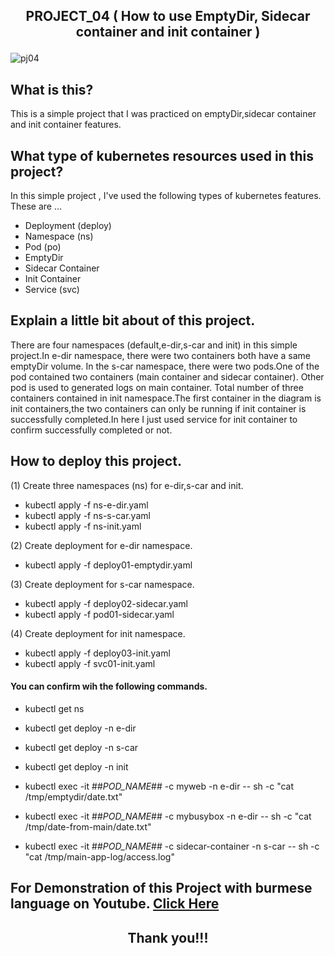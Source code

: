 ## <p align="center"> PROJECT_04 ( How to use EmptyDir, Sidecar container and init container ) </p>

![pj04](https://user-images.githubusercontent.com/120474799/217431741-f465e6f7-0c9c-4452-8980-648fd041851b.png)

## What is this?
This is a simple project that I was practiced on emptyDir,sidecar container and init container features.

## What type of kubernetes resources used in this project?
In this simple project , I've used the following types of kubernetes features. These are  ...
- Deployment (deploy)
- Namespace (ns)
- Pod (po)
- EmptyDir
- Sidecar Container
- Init Container
- Service (svc)

## Explain a little bit about of this project.
There are four namespaces (default,e-dir,s-car and init) in this simple project.In e-dir namespace, there were two containers both have a same emptyDir volume.
In the s-car namespace, there were two pods.One of the pod contained two containers (main container and sidecar container). Other pod is used to generated logs on main container.
Total number of three containers contained in init namespace.The first container in the diagram is init containers,the two containers can only be running if init container is successfully completed.In here I just used service for init container to confirm successfully completed or not. 

## How to deploy this project.
(1) Create three namespaces (ns) for e-dir,s-car and init.
- kubectl apply -f ns-e-dir.yaml
- kubectl apply -f ns-s-car.yaml
- kubectl apply -f ns-init.yaml

(2) Create deployment for e-dir namespace.
- kubectl apply -f deploy01-emptydir.yaml

(3) Create deployment for s-car namespace.
- kubectl apply -f deploy02-sidecar.yaml
- kubectl apply -f pod01-sidecar.yaml

(4) Create deployment for init namespace.
- kubectl apply -f deploy03-init.yaml
- kubectl apply -f svc01-init.yaml

#### You can confirm wih the following commands.
- kubectl get ns
- kubectl get deploy -n e-dir
- kubectl get deploy -n s-car
- kubectl get deploy -n init

- kubectl exec -it ##_POD_NAME_## -c myweb -n e-dir -- sh -c "cat /tmp/emptydir/date.txt"
- kubectl exec -it ##_POD_NAME_## -c mybusybox -n e-dir -- sh -c "cat /tmp/date-from-main/date.txt"

- kubectl exec -it ##_POD_NAME_## -c sidecar-container -n s-car -- sh -c "cat /tmp/main-app-log/access.log"

##  For Demonstration of this Project with burmese language on Youtube. <a href="YOUTUBE_LINK">Click Here</a>

## <p align="center">  Thank you!!! </p>
